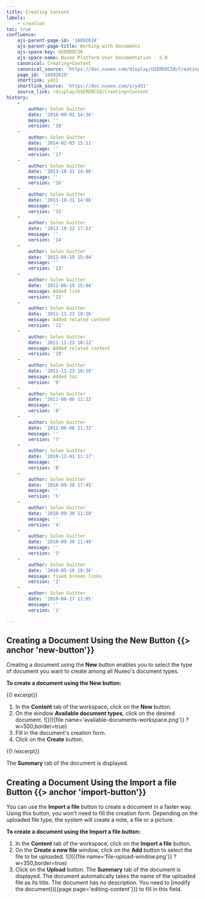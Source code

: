 ```yaml
---
title: Creating Content
labels:
    - creation
toc: true
confluence:
    ajs-parent-page-id: '16092634'
    ajs-parent-page-title: Working with Documents
    ajs-space-key: USERDOC58
    ajs-space-name: Nuxeo Platform User Documentation - 5.8
    canonical: Creating+Content
    canonical_source: 'https://doc.nuxeo.com/display/USERDOC58/Creating+Content'
    page_id: '16092619'
    shortlink: y431
    shortlink_source: 'https://doc.nuxeo.com/x/y431'
    source_link: /display/USERDOC58/Creating+Content
history:
    - 
        author: Solen Guitter
        date: '2016-09-01 14:36'
        message: ''
        version: '18'
    - 
        author: Solen Guitter
        date: '2014-02-03 15:11'
        message: ''
        version: '17'
    - 
        author: Solen Guitter
        date: '2013-10-31 14:06'
        message: ''
        version: '16'
    - 
        author: Solen Guitter
        date: '2013-10-31 14:06'
        message: ''
        version: '15'
    - 
        author: Solen Guitter
        date: '2013-10-22 17:53'
        message: ''
        version: '14'
    - 
        author: Solen Guitter
        date: '2012-06-19 15:04'
        message: ''
        version: '13'
    - 
        author: Solen Guitter
        date: '2012-06-19 15:04'
        message: Added link
        version: '12'
    - 
        author: Solen Guitter
        date: '2011-11-23 10:26'
        message: Added related content
        version: '11'
    - 
        author: Solen Guitter
        date: '2011-11-23 10:22'
        message: Added related content
        version: '10'
    - 
        author: Solen Guitter
        date: '2011-11-23 10:18'
        message: Added toc
        version: '9'
    - 
        author: Solen Guitter
        date: '2011-06-06 11:32'
        message: ''
        version: '8'
    - 
        author: Solen Guitter
        date: '2011-06-06 11:32'
        message: ''
        version: '7'
    - 
        author: Solen Guitter
        date: '2010-12-01 11:17'
        message: ''
        version: '6'
    - 
        author: Solen Guitter
        date: '2010-09-30 17:45'
        message: ''
        version: '5'
    - 
        author: Solen Guitter
        date: '2010-09-30 11:50'
        message: ''
        version: '4'
    - 
        author: Solen Guitter
        date: '2010-09-30 11:49'
        message: ''
        version: '3'
    - 
        author: Solen Guitter
        date: '2010-05-10 18:36'
        message: fixed broken links
        version: '2'
    - 
        author: Solen Guitter
        date: '2010-04-27 11:05'
        message: ''
        version: '1'

---
```

## Creating a Document Using the New Button&nbsp;{{> anchor 'new-button'}}

Creating a document using the **New** button enables you to select the type of document you want to create among all Nuxeo's document types.

**To create a document using the New button:**

{{! excerpt}}

1.  In the **Content** tab of the workspace, click on the **New** button.
2.  On the window **Available document types**, click on the desired document.
    ![]({{file name='available-documents-workspace.png'}} ?w=500,border=true)
3.  Fill in the document's creation form.
4.  Click on the **Create** button.

{{! /excerpt}}

The **Summary** tab of the document is displayed.

## Creating a Document Using the Import a file Button&nbsp;{{> anchor 'import-button'}}

You can use the **Import a file** button to create a document in a faster way. Using this button, you won't need to fill the creation form.
Depending on the uploaded file type, the system will create a note, a file or a picture.

**To create a document using the Import a file button:**

1.  In the **Content** tab of the workspace, click on the **Import a file** button.
2.  On the **Create a new file** window, click on the **Add** button to select the file to be uploaded.
    ![]({{file name='file-upload-window.png'}} ?w=350,border=true)
3.  Click on the **Upload** button.
    The **Summary** tab of the document is displayed. The document automatically takes the name of the uploaded file as its title. The document has no description. You need to [modify the document]({{page page='editing-content'}}) to fill in this field.

&nbsp;